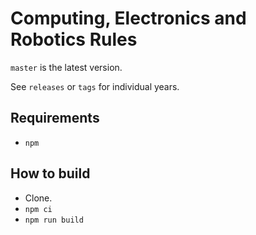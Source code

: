 # Computing, Electronics and Robotics Rules

`master` is the latest version.

See `releases` or `tags` for individual years.

## Requirements

- `npm`

## How to build

- Clone.
- `npm ci`
- `npm run build`
